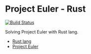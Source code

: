 Project Euler - Rust
======================

[![Build Status](https://travis-ci.org/gifnksm/ProjectEulerRust.png?branch=master)](https://travis-ci.org/gifnksm/ProjectEulerRust)

Solving Project Euler with Rust lang.

* [Rust lang](http://www.rust-lang.org/)
* [Project Euler](http://projecteuler.net/)

